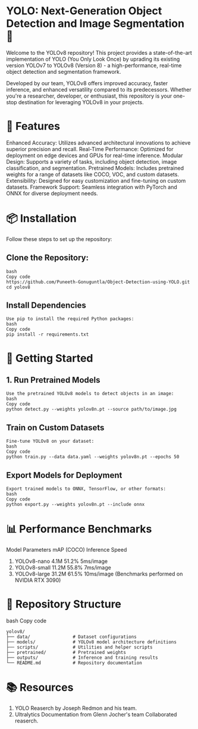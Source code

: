 # YOLO: Next-Generation Object Detection and Image Segmentation 🚀
Welcome to the YOLOv8 repository! This project provides a state-of-the-art implementation of YOLO (You Only Look Once) by uprading its existing version YOLOv7 to YOLOv8 (Version 8) - a high-performance, real-time object detection and segmentation framework.

Developed by our team, YOLOv8 offers improved accuracy, faster inference, and enhanced versatility compared to its predecessors. Whether you're a researcher, developer, or enthusiast, this repository is your one-stop destination for leveraging YOLOv8 in your projects.

# 🌟 Features
Enhanced Accuracy: Utilizes advanced architectural innovations to achieve superior precision and recall.
Real-Time Performance: Optimized for deployment on edge devices and GPUs for real-time inference.
Modular Design: Supports a variety of tasks, including object detection, image classification, and segmentation.
Pretrained Models: Includes pretrained weights for a range of datasets like COCO, VOC, and custom datasets.
Extensibility: Designed for easy customization and fine-tuning on custom datasets.
Framework Support: Seamless integration with PyTorch and ONNX for diverse deployment needs.

# 📦 Installation
Follow these steps to set up the repository:

## Clone the Repository:
```
bash
Copy code
https://github.com/Puneeth-Gonuguntla/Object-Detection-using-YOLO.git
cd yolov8
```
## Install Dependencies
```
Use pip to install the required Python packages:
bash
Copy code
pip install -r requirements.txt
```


# 🚀 Getting Started
## 1. Run Pretrained Models
```
Use the pretrained YOLOv8 models to detect objects in an image:
bash
Copy code
python detect.py --weights yolov8n.pt --source path/to/image.jpg
```
## Train on Custom Datasets
```
Fine-tune YOLOv8 on your dataset:
bash
Copy code
python train.py --data data.yaml --weights yolov8n.pt --epochs 50
```
## Export Models for Deployment
```
Export trained models to ONNX, TensorFlow, or other formats:
bash
Copy code
python export.py --weights yolov8n.pt --include onnx
```
# 📊 Performance Benchmarks
Model	Parameters	mAP (COCO)	Inference Speed
1. YOLOv8-nano	4.1M	51.2%	5ms/image
2. YOLOv8-small	11.2M	55.8%	7ms/image
3. YOLOv8-large	31.2M	61.5%	10ms/image
(Benchmarks performed on NVIDIA RTX 3090)

# 📂 Repository Structure
bash
Copy code
```
yolov8/
├── data/                # Dataset configurations
├── models/              # YOLOv8 model architecture definitions
├── scripts/             # Utilities and helper scripts
├── pretrained/          # Pretrained weights
├── outputs/             # Inference and training results
└── README.md            # Repository documentation
```
# 📚 Resources
1. YOLO Reaserch by Joseph Redmon and his team.
2. Ultralytics Documentation from Glenn Jocher's team Collaborated reaserch. 
